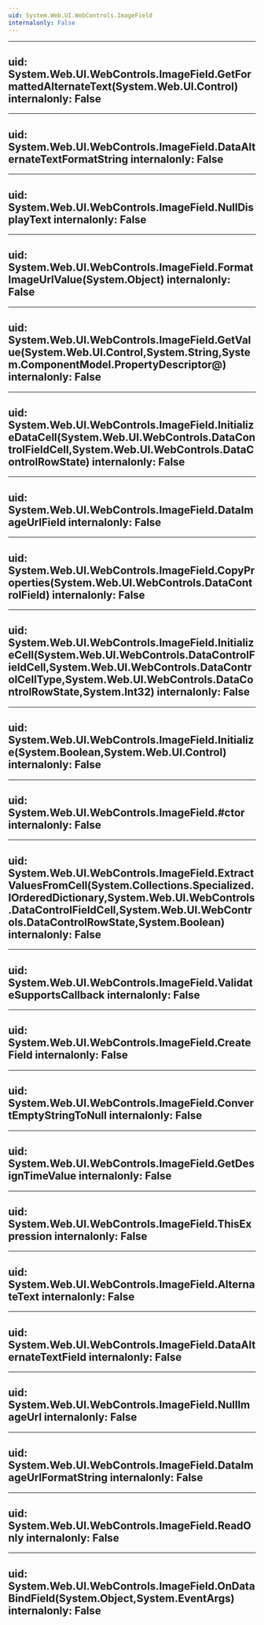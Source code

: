 ```yaml
---
uid: System.Web.UI.WebControls.ImageField
internalonly: False
---
```


---
uid: System.Web.UI.WebControls.ImageField.GetFormattedAlternateText(System.Web.UI.Control)
internalonly: False
---

---
uid: System.Web.UI.WebControls.ImageField.DataAlternateTextFormatString
internalonly: False
---

---
uid: System.Web.UI.WebControls.ImageField.NullDisplayText
internalonly: False
---

---
uid: System.Web.UI.WebControls.ImageField.FormatImageUrlValue(System.Object)
internalonly: False
---

---
uid: System.Web.UI.WebControls.ImageField.GetValue(System.Web.UI.Control,System.String,System.ComponentModel.PropertyDescriptor@)
internalonly: False
---

---
uid: System.Web.UI.WebControls.ImageField.InitializeDataCell(System.Web.UI.WebControls.DataControlFieldCell,System.Web.UI.WebControls.DataControlRowState)
internalonly: False
---

---
uid: System.Web.UI.WebControls.ImageField.DataImageUrlField
internalonly: False
---

---
uid: System.Web.UI.WebControls.ImageField.CopyProperties(System.Web.UI.WebControls.DataControlField)
internalonly: False
---

---
uid: System.Web.UI.WebControls.ImageField.InitializeCell(System.Web.UI.WebControls.DataControlFieldCell,System.Web.UI.WebControls.DataControlCellType,System.Web.UI.WebControls.DataControlRowState,System.Int32)
internalonly: False
---

---
uid: System.Web.UI.WebControls.ImageField.Initialize(System.Boolean,System.Web.UI.Control)
internalonly: False
---

---
uid: System.Web.UI.WebControls.ImageField.#ctor
internalonly: False
---

---
uid: System.Web.UI.WebControls.ImageField.ExtractValuesFromCell(System.Collections.Specialized.IOrderedDictionary,System.Web.UI.WebControls.DataControlFieldCell,System.Web.UI.WebControls.DataControlRowState,System.Boolean)
internalonly: False
---

---
uid: System.Web.UI.WebControls.ImageField.ValidateSupportsCallback
internalonly: False
---

---
uid: System.Web.UI.WebControls.ImageField.CreateField
internalonly: False
---

---
uid: System.Web.UI.WebControls.ImageField.ConvertEmptyStringToNull
internalonly: False
---

---
uid: System.Web.UI.WebControls.ImageField.GetDesignTimeValue
internalonly: False
---

---
uid: System.Web.UI.WebControls.ImageField.ThisExpression
internalonly: False
---

---
uid: System.Web.UI.WebControls.ImageField.AlternateText
internalonly: False
---

---
uid: System.Web.UI.WebControls.ImageField.DataAlternateTextField
internalonly: False
---

---
uid: System.Web.UI.WebControls.ImageField.NullImageUrl
internalonly: False
---

---
uid: System.Web.UI.WebControls.ImageField.DataImageUrlFormatString
internalonly: False
---

---
uid: System.Web.UI.WebControls.ImageField.ReadOnly
internalonly: False
---

---
uid: System.Web.UI.WebControls.ImageField.OnDataBindField(System.Object,System.EventArgs)
internalonly: False
---
